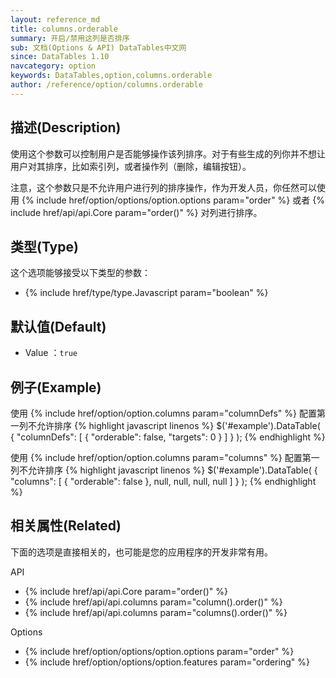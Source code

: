 ```yaml
---
layout: reference_md
title: columns.orderable
summary: 开启/禁用这列是否排序
sub: 文档(Options & API) DataTables中文网
since: DataTables 1.10
navcategory: option
keywords: DataTables,option,columns.orderable
author: /reference/option/columns.orderable
---
```


## 描述(Description)
使用这个参数可以控制用户是否能够操作该列排序。对于有些生成的列你并不想让用户对其排序，比如索引列，或者操作列（删除，编辑按钮）。

注意，这个参数只是不允许用户进行列的排序操作，作为开发人员，你任然可以使用 
{% include href/option/options/option.options param="order" %} 或者 {% include href/api/api.Core param="order()" %} 对列进行排序。

## 类型(Type)
这个选项能够接受以下类型的参数：

- {% include href/type/type.Javascript param="boolean" %}

## 默认值(Default)
- Value ：`true`


## 例子(Example)
使用 {% include href/option/option.columns param="columnDefs" %} 配置第一列不允许排序
{% highlight javascript linenos %}
$('#example').DataTable( {
   "columnDefs": [
       { "orderable": false, "targets": 0 }
     ]
} );
{% endhighlight %}

使用 {% include href/option/option.columns param="columns" %} 配置第一列不允许排序
{% highlight javascript linenos %}
$('#example').DataTable( {
    "columns": [
        { "orderable": false },
        null,
        null,
        null,
        null
      ]
} );
{% endhighlight %}

## 相关属性(Related)
下面的选项是直接相关的，也可能是您的应用程序的开发非常有用。

API

- {% include href/api/api.Core param="order()" %}
- {% include href/api/api.columns param="column().order()" %}
- {% include href/api/api.columns param="columns().order()" %}

Options

- {% include href/option/options/option.options param="order" %}
- {% include href/option/options/option.features param="ordering" %}



